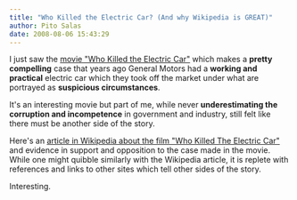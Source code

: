 ```yaml
---
title: "Who Killed the Electric Car? (And why Wikipedia is GREAT)"
author: Pito Salas
date: 2008-08-06 15:43:29
---
```



I just saw the [movie "Who Killed the Electric
Car"](<http://www.sonyclassics.com/whokilledtheelectriccar/>) which makes a
**pretty compelling** case that years ago General Motors had a **working and
practical** electric car which they took off the market under what are
portrayed as **suspicious circumstances**.

It's an interesting movie but part of me, while never **underestimating the
corruption and incompetence** in government and industry, still felt like
there must be another side of the story.

Here's an [article in Wikipedia about the film "Who Killed The Electric
Car"](<http://en.wikipedia.org/wiki/Who_Killed_the_Electric_Car%3F>) and
evidence in support and opposition to the case made in the movie. While one
might quibble similarly with the Wikipedia article, it is replete with
references and links to other sites which tell other sides of the story.

Interesting.


